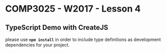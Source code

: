# COMP3025 - W2017 - Lesson 4

## TypeScript Demo with CreateJS

please use **`npm install`** in order to include type definitions as development dependencies for your project.
